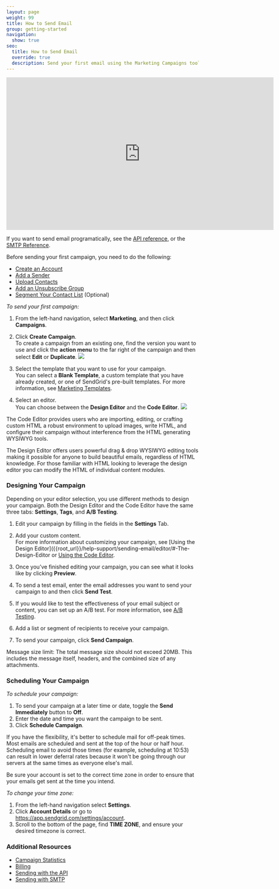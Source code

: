 ```yaml
---
layout: page
weight: 99
title: How to Send Email
group: getting-started
navigation:
  show: true
seo:
  title: How to Send Email
  override: true
  description: Send your first email using the Marketing Campaigns tool.
---
```

<iframe src="https://player.vimeo.com/video/221496578" width="700" height="400" frameborder="0" webkitallowfullscreen mozallowfullscreen allowfullscreen></iframe>

If you want to send email programatically, see the [API reference]({{root_url}}/api-reference//), or the [SMTP Reference]({{root_url}}/for-developers/sending-email/getting-started-smtp/).

Before sending your first campaign, you need to do the following:

- [Create an Account](https://sendgrid.com/pricing/?mc=SendGrid%20Documentation)
- [Add a Sender]({{root_url}}/help-support/sending-email/senders/)
- [Upload Contacts]({{root_url}}/help-support/managing-contacts/adding-contacts/)
- [Add an Unsubscribe Group]({{root_url}}/help-support/sending-email/index-suppressions/)
- [Segment Your Contact List]({{root_url}}/help-support/managing-contacts/managing-contact-list/) (Optional)

*To send your first campaign:*

1. From the left-hand navigation, select **Marketing**, and then click **Campaigns**.

2. Click **Create Campaign**.
<br> To create a campaign from an existing one, find the version you want to use and click the **action menu** to the far right of the campaign and then select **Edit** or **Duplicate**.
![]({{root_url}}/images/campaigns_dashboard_categories_search.png)

1. Select the template that you want to use for your campaign.
<br> You can select a **Blank Template**, a custom template that you have already created, or one of SendGrid's pre-built templates. For more information, see [Marketing Templates]({{root_url}}/help-support/sending-email/create-and-edit-transactional-templates/).

1. Select an editor.
<br> You can choose between the **Design Editor** and the **Code Editor**.
![]({{root_url}}/images/choose_editor.png)

The Code Editor provides users who are importing, editing, or crafting custom HTML a robust environment to upload images, write HTML, and configure their campaign without interference from the HTML generating WYSIWYG tools.

The Design Editor offers users powerful drag & drop WYSIWYG editing tools making it possible for anyone to build beautiful emails, regardless of HTML knowledge. For those familiar with HTML looking to leverage the design editor you can modify the HTML of individual content modules.

 ### 	Designing Your Campaign

Depending on your editor selection, you use different methods to design your campaign. Both the Design Editor and the Code Editor have the same three tabs: **Settings**, **Tags**, and **A/B Testing**.

1. Edit your campaign by filling in the fields in the **Settings** Tab.

1. Add your custom content.
<br> For more information about customizing your campaign, see [Using the Design Editor]({{root_url}}/help-support/sending-email/editor/#-The-Design-Editor or [Using the Code Editor]({{root_url}}/help-support/sending-email/editor/#-The-Code-Editor).

1. Once you’ve finished editing your campaign, you can see what it looks like by clicking **Preview**.

1. To send a test email, enter the email addresses you want to send your campaign to and then click **Send Test**.

1. If you would like to test the effectiveness of your email subject or content, you can set up an A/B test. For more information, see [A/B Testing](https://sendgrid.com/docs/help-support/sending-email/a-b-testing/).

1. Add a list or segment of recipients to receive your campaign.

1. To send your campaign, click **Send Campaign**.

<call-out>

Message size limit:  The total message size should not exceed 20MB. This includes the message itself, headers, and the combined size of any attachments.

</call-out>

 ### 	Scheduling Your Campaign

*To schedule your campaign:*

1. To send your campaign at a later time or date, toggle the **Send Immediately** button to **Off**.
1. Enter the date and time you want the campaign to be sent.
1. Click **Schedule Campaign**.

<call-out>

If you have the flexibility, it's better to schedule mail for off-peak times. Most emails are scheduled and sent at the top of the hour or half hour. Scheduling email to avoid those times (for example, scheduling at 10:53) can result in lower deferral rates because it won't be going through our servers at the same times as everyone else's mail.

</call-out>

<call-out type="warning">

Be sure your account is set to the correct time zone in order to ensure that your emails get sent at the time you intend.

</call-out>

*To change your time zone:*

1. From the left-hand navigation select **Settings**.
1. Click **Account Details** or go to https://app.sendgrid.com/settings/account.
1. Scroll to the bottom of the page, find **TIME ZONE**, and ensure your desired timezone is correct.

 ### 	Additional Resources

- [Campaign Statistics](https://sendgrid.com/docs/help-support/analytics-and-reporting/campaign-stats/)
- [Billing](https://sendgrid.com/docs/help-support/account-and-settings/billing/)
- [Sending with the API]({{root_url}}/for-developers/sending-email/api-getting-started/)
- [Sending with SMTP]({{root_url}}/for-developers/sending-email/getting-started-smtp/)
